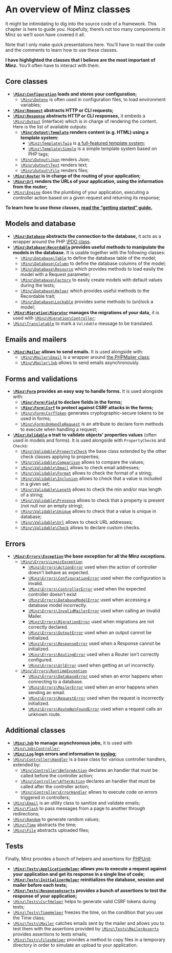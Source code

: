 # An overview of Minz classes

It might be intimidating to dig into the source code of a framework. This
chapter is here to guide you. Hopefully, there’s not too many components in
Minz so we’ll soon have covered it all.

Note that I only make quick presentations here. You’ll have to read the code
and the comments to learn how to use these classes.

**I have highlighted the classes that I believe are the most important of
Minz.** You’ll often have to interact with them.

## Core classes

- **[`\Minz\Configuration`](/src/Configuration.php) loads and stores your
  configuration;**
    - [`\Minz\Dotenv`](/src/Dotenv.php) is often used in configuration files, to load environment variables;
- **[`\Minz\Request`](/src/Request.php) abstracts HTTP or CLI requests;**
- **[`\Minz\Response`](/src/Response.php) abstracts HTTP or CLI responses,** it embeds a [`\Minz\Output`](/src/Output.php) (interface) which is in charge of rendering the content. Here is the list of available outputs:
    - **[`\Minz\Output\Template`](/src/Output/Template.php) renders content (e.g. HTML) using a template system:**
        - [`\Minz\Template\Twig`](/src/Template/Twig.php) is [a full-featured template system](https://twig.symfony.com/);
        - [`\Minz\Template\Simple`](/src/Template/Simple.php) is a simple template system based on PHP tags;
    - [`\Minz\Output\Json`](/src/Output/Json.php) renders Json;
    - [`\Minz\Output\Text`](/src/Output/Text.php) renders text;
    - [`\Minz\Output\File`](/src/Output/File.php) renders files;
- **[`\Minz\Router`](/src/Router.php) is in charge of the routing of your application;**
- **[`\Minz\Url`](/src/Url.php) renders the URLs of your application, using the information from the router;**
- [`\Minz\Engine`](/src/Engine.php) does the plumbing of your application, executing a controller action based on a given request and returning its response;

**To learn how to use these classes, [read the “getting started” guide.](/docs/getting_started.md)**

## Models and database

- **[`\Minz\Database`](/src/Database.php) abstracts the connection to the database,** it acts as a wrapper around the PHP [\PDO class](https://www.php.net/manual/book.pdo.php).
- **[`\Minz\Database\Recordable`](/src/Database/Recordable.php) provides useful methods to manipulate the models in the database.** It is usable together with the following classes:
    - [`\Minz\Database\Table`](/src/Database/Table.php) to define the database table of the model;
    - [`\Minz\Database\Column`](/src/Database/Column.php) to define the database columns of the model;
    - [`\Minz\Database\Resource`](/src/Database/Resource.php) which provides methods to load easily the model with a Request parameter;
    - [`\Minz\Database\Factory`](/src/Database/Factory.php) to easily create models with default values during the tests;
    - [`\Minz\Database\Helper`](/src/Database/Helper.php) which provides useful methods to the Recordable trait;
    - [`\Minz\Database\Lockable`](/src/Database/Lockable.php) provides some methods to (un)lock a model;
- **[`\Minz\Migration\Migrator`](/src/Migration/Migrator.php) manages the migrations of your data,** it is used with [`\Minz\Migration\Controller`](/src/Migration/Controller.php);
- [`\Minz\Translatable`](/src/Translatable.php) to mark a `Validable` message to be translated.

## Emails and mailers

- **[`\Minz\Mailer`](/src/Mailer.php) allows to send emails.** It is used alongside with:
    - [`\Minz\Mailer\Email`](/src/Mailer/Email.php) is a wrapper around [the PHPMailer class](https://github.com/PHPMailer/PHPMailer/);
    - [`\Minz\Mailer\Job`](/src/Mailer/Job.php) allows to send emails asynchronously.

## Forms and validations

- **[`\Minz\Form`](/src/Form.php) provides an easy way to handle forms.** It is used alongside with:
    - **[`\Minz\Form\Field`](/src/Form/Field.php) to declare fields in the forms;**
    - **[`\Minz\Form\Csrf`](/src/Form/Csrf.php) to protect against CSRF attacks in the forms;**
    - [`\Minz\Form\CsrfToken`](/src/Form/CsrfToken.php) generates cryptographic-secure tokens to be used in forms;
    - [`\Minz\Form\OnHandleRequest`](/src/Form/OnHandleRequest.php) is an attribute to declare form methods to execute when handling a request;
- **[`\Minz\Validable`](/src/Validable.php) a trait to validate objects' properties values** (often used in models and forms). It is used alongside with `PropertyCheck`s and `Check`s:
    - [`\Minz\Validable\PropertyCheck`](/src/Validable/PropertyCheck.php) the base class extended by the other check classes applying to properties;
    - [`\Minz\Validable\Comparison`](/src/Validable/Comparison.php) allows to compare the values;
    - [`\Minz\Validable\Email`](/src/Validable/Email.php) allows to check email addresses;
    - [`\Minz\Validable\Format`](/src/Validable/Format.php) allows to check the format of a string;
    - [`\Minz\Validable\Inclusion`](/src/Validable/Inclusion.php) allows to check that a value is included in a given set;
    - [`\Minz\Validable\Length`](/src/Validable/Length.php) allows to check the min and/or max length of a string;
    - [`\Minz\Validable\Presence`](/src/Validable/Presence.php) allows to check that a property is present (not null nor an empty string);
    - [`\Minz\Validable\Unique`](/src/Validable/Unique.php) allows to check that a value is unique in database;
    - [`\Minz\Validable\Url`](/src/Validable/Url.php) allows to check URL addresses;
    - [`\Minz\Validable\Check`](/src/Validable/Check.php) allows to declare custom checks.

## Errors

- **[`\Minz\Errors\Exception`](/src/Errors/Exception.php) the base exception for all the Minz exceptions.**
    - [`\Minz\Errors\LogicException`](/src/Errors/LogicException.php)
        - [`\Minz\Errors\ActionError`](/src/Errors/ActionError.php) used when the action of controller doesn't behave as expected.
        - [`\Minz\Errors\ConfigurationError`](/src/Errors/ConfigurationError.php) used when the configuration is invalid.
        - [`\Minz\Errors\ControllerError`](/src/Errors/ControllerError.php) used when the expected controller doesn't exist
        - [`\Minz\Errors\DatabaseModelError`](/src/Errors/DatabaseModelError.php) used when accessing a database model incorrectly.
        - [`\Minz\Errors\InvalidMailerError`](/src/Errors/InvalidMailerError.php) used when calling an invalid Mailer.
        - [`\Minz\Errors\MigrationError`](/src/Errors/MigrationError.php) used when migrations are not correctly declared.
        - [`\Minz\Errors\OutputError`](/src/Errors/OutputError.php) used when an output cannot be initialized.
        - [`\Minz\Errors\ResponseError`](/src/Errors/ResponseError.php) used when a Response cannot be initialized.
        - [`\Minz\Errors\RoutingError`](/src/Errors/RoutingError.php) used when a Router isn't correctly configured.
        - [`\Minz\Errors\UrlError`](/src/Errors/UrlError.php) used when getting an url incorrectly.
    - [`\Minz\Errors\RuntimeException`](/src/Errors/RuntimeException.php)
        - [`\Minz\Errors\DatabaseError`](/src/Errors/DatabaseError.php) used when an error happens when connecting to a database.
        - [`\Minz\Errors\MailerError`](/src/Errors/MailerError.php) used when an error happens when sending an email.
        - [`\Minz\Errors\RequestError`](/src/Errors/RequestError.php) used when the request is incorrectly initialized.
        - [`\Minz\Errors\RouteNotFoundError`](/src/Errors/RouteNotFoundError.php) used when a request calls an unknown route.

## Additional classes

- **[`\Minz\Job`](/src/Job.php) to manage asynchronous jobs,** it is used with [`\Minz\Job\Controller`](/src/Job/Controller.php);
- **[`\Minz\Log`](/src/Log.php) logs errors and information to [syslog](https://en.wikipedia.org/wiki/Syslog);**
- [`\Minz\Controller\Handler`](/src/Controller/Handler.php) is a base class for various controller handlers, extended by:
    - [`\Minz\Controller\BeforeAction`](/src/Controller/BeforeAction.php) declares an handler that must be called before the controller action;
    - [`\Minz\Controller\AfterAction`](/src/Controller/AfterAction.php) declares an handler that must be called after the controller action;
    - [`\Minz\Controller\ErrorHandler`](/src/Controller/ErrorHandler.php) allows to execute code on errors triggered in controllers;
- [`\Minz\Email`](/src/Email.php) is an utility class to sanitize and validate emails;
- [`\Minz\Flash`](/src/Flash.php) to pass messages from a page to another through redirections;
- [`\Minz\Random`](/src/Random.php) to generate random values;
- [`\Minz\Time`](/src/Time.php) abstracts the time;
- [`\Minz\File`](/src/File.php) abstracts uploaded files;

## Tests

Finally, Minz provides a bunch of helpers and assertions for [PHPUnit](https://phpunit.readthedocs.io/):

- **[`\Minz\Tests\ApplicationHelper`](/src/Tests/ApplicationHelper.php) allows you to execute a request against your application and get its response in a single line of code;**
- **[`\Minz\Tests\InitializerHelper`](/src/Tests/InitializerHelper.php) reinitializes the database, session and mailer before each tests;**
- **[`\Minz\Tests\ResponseAsserts`](/src/Tests/ResponseAsserts.php) provides a bunch of assertions to test the response of your application;**
- [`\Minz\Tests\CsrfHelper`](/src/Tests/CsrfHelper.php) helps to generate valid CSRF tokens during tests;
- [`\Minz\Tests\TimeHelper`](/src/Tests/TimeHelper.php) freezes the time, on the condition that you use the Time class;
- [`\Minz\Tests\Mailer`](/src/Tests/Mailer.php) catches emails sent by the mailer and allows you to test them with the assertions provided by
  [`\Minz\Tests\MailerAsserts`](/src/Tests/MailerAsserts.php) provides assertions to tests emails;
- [`\Minz\Tests\FilesHelper`](/src/Tests/FilesHelper.php) provides a method to copy files in a temporary directory in order to simulate an upload to your application.
